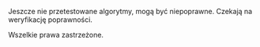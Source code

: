 Jeszcze nie przetestowane algorytmy, mogą być niepoprawne. Czekają na weryfikację poprawności.

Wszelkie prawa zastrzeżone.